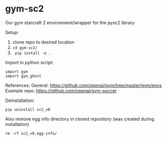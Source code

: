 # gym-sc2
Our gym starcraft 2 environment/wrapper for the pysc2 library

Setup:
1. clone repo to desired location
2. ``` cd gym-sc2/ ```
3. ``` pip install -e .```

Import in python script:

```
import gym
import gym_ghost
```

References:
General: https://github.com/openai/gym/tree/master/gym/envs
Example repo: https://github.com/openai/gym-soccer

Deinstallation:
```
pip uninstall sc2_v0
```

Also remove egg info directory in cloned repository (was created during installation)
```
rm -rf sc2_v0.egg-info/
```
